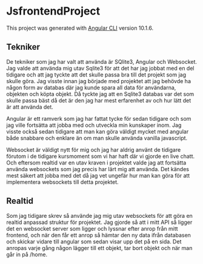 # JsfrontendProject

This project was generated with [Angular CLI](https://github.com/angular/angular-cli) version 10.1.6.

## Tekniker
De tekniker som jag har valt att använda är SQlite3, Angular och Websocket. Jag valde att använda mig utav Sqlite3 för att det har jag jobbat med en del tidigare och att jag tyckte att det skulle passa bra till det projekt som jag skulle göra. Jag visste innan jag började med projektet att jag behövde ha någon form av databas där jag kunde spara all data för användarna, objekten och köpta objekt. Då tyckte jag att en Sqlite3 databas var det som skulle passa bäst då det är den jag har mest erfarenhet av och hur lätt det är att använda det.

Angular är ett ramverk som jag har fattat tycke för sedan tidigare och som jag ville fortsätta att jobba med och utveckla min kunskaper inom. Jag visste också sedan tidigare att man kan göra väldigt mycket med angular både snabbare och enklare än om man skulle använda vanilla javascript.

Websocket är väldigt nytt för mig och jag har aldrig använt de tidigare förutom i de tidigare kursmoment som vi har haft där vi gjorde en live chatt. Och eftersom realtid var en utav kraven i projektet valde jag att fortsätta använda websockets som jag precis har lärt mig att använda. Det kändes mest säkert att jobba med det då jag vet ungefär hur man kan göra för att implementera websockets till detta projektet.

## Realtid
Som jag tidigare skrev så använde jag mig utav websockets för att göra en realtid anpassad struktur för projektet. Jag gjorde så att i mitt API så ligger det en websocket server som ligger och lyssnar efter anrop från mitt frontend, och när den får ett anrop så hämtar den ny data ifrån databasen och skickar vidare till angular som sedan visar upp det på en sida. Det anropas varje gång någon lägger till ett objekt, tar bort objekt och när man går in på /home.
